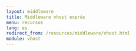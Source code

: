 ```yaml
---
layout: middleware
title: Middleware vhost exprés
menu: recursos
lang: es
redirect_from: /resources/middleware/vhost.html
module: vhost
---
```

